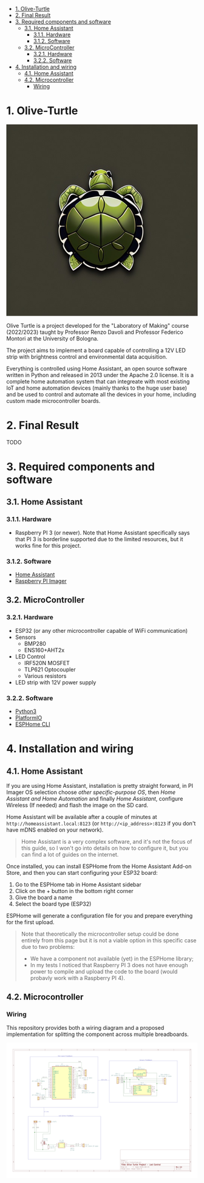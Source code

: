 - [1. Olive-Turtle](#1-olive-turtle)
- [2. Final Result](#2-final-result)
- [3. Required components and software](#3-required-components-and-software)
	- [3.1. Home Assistant](#31-home-assistant)
		- [3.1.1. Hardware](#311-hardware)
		- [3.1.2. Software](#312-software)
	- [3.2. MicroController](#32-microcontroller)
		- [3.2.1. Hardware](#321-hardware)
		- [3.2.2. Software](#322-software)
- [4. Installation and wiring](#4-installation-and-wiring)
	- [4.1. Home Assistant](#41-home-assistant)
	- [4.2. Microcontroller](#42-microcontroller)
		- [Wiring](#wiring)

# 1. Olive-Turtle

![Olive Turtle Logo](images/logo/olive-turtle_logo.png "An olive (color) Turtle as a logo, no background, realistic")

Olive Turtle is a project developed for the "Laboratory of Making" course (2022/2023) taught by Professor Renzo Davoli and Professor Federico Montori at the University of Bologna.

The project aims to implement a board capable of controlling a 12V LED strip with brightness control and environmental data acquisition.

Everything is controlled using Home Assistant, an open source software written in Python and released in 2013 under the Apache 2.0 license. It is a complete home automation system that can integreate with most existing IoT and home automation devices (mainly thanks to the huge user base) and be used to control and automate all the devices in your home, including custom made microcontroller boards.

# 2. Final Result
TODO

# 3. Required components and software

## 3.1. Home Assistant
### 3.1.1. Hardware
- Raspberry PI 3 (or newer). Note that Home Assistant specifically says that PI 3 is borderline supported due to the limited resources, but it works fine for this project.
### 3.1.2. Software
- [Home Assistant](https://www.home-assistant.io/installation/)
- [Raspberry PI Imager](https://www.raspberrypi.org/software/)

## 3.2. MicroController
### 3.2.1. Hardware
- ESP32 (or any other microcontroller capable of WiFi communication)
- Sensors
  - BMP280
  - ENS160+AHT2x
- LED Control
  - IRF520N MOSFET
  - TLP621 Optocoupler
  - Various resistors
- LED strip with 12V power supply
### 3.2.2. Software
- [Python3](https://www.python.org/downloads/)
- [PlatformIO](https://platformio.org/platformio-ide)
- [ESPHome CLI](https://esphome.io/guides/getting_started_command_line.html)

# 4. Installation and wiring
## 4.1. Home Assistant
If you are using Home Assistant, installation is pretty straight forward, in PI Imager OS selection choose _other specific-purpose OS_, then _Home Assistant and Home Automation_ and finally _Home Assistant_, configure Wireless (If needed) and flash the image on the SD card.

Home Assistant will be available after a couple of minutes at `http://homeassistant.local:8123` (or `http://<ip_address>:8123` if you don't have mDNS enabled on your network).

> Home Assistant is a very complex software, and it's not the focus of this guide, so I won't go into details on how to configure it, but you can find a lot of guides on the internet.

Once installed, you can install ESPHome from the Home Assistant Add-on Store, and then you can start configuring your ESP32 board:
1. Go to the ESPHome tab in Home Assistant sidebar
2. Click on the + button in the bottom right corner
3. Give the board a name
4. Select the board type (ESP32)

ESPHome will generate a configuration file for you and prepare everything for the first upload.

> Note that theoretically the microcontroller setup could be done entirely from this page but it is not a viable option in this specific case due to two problems:
> - We have a component not available (yet) in the ESPHome library;
> - In my tests I noticed that Raspberry PI 3 does not have enough power to compile and upload the code to the board (would probavly work with a Raspberry PI 4).


## 4.2. Microcontroller

### Wiring
This repository provides both a wiring diagram and a proposed implementation for splitting the component across multiple breadboards.

![Wiring Diagram](images/Olive-Turtle.png)